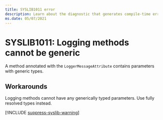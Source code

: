 ```yaml
---
title: SYSLIB1011 error
description: Learn about the diagnostic that generates compile-time error SYSLIB1011.
ms.date: 05/07/2021
---
```


# SYSLIB1011: Logging methods cannot be generic

A method annotated with the `LoggerMessageAttribute` contains parameters with generic types.

## Workarounds

Logging methods cannot have any generically typed parameters. Use fully resolved types instead.

[!INCLUDE [suppress-syslib-warning](includes/suppress-syslib-diagnostics.md)]
